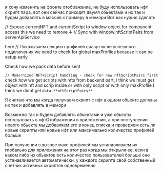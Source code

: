 я хочу изменить на фронте отображение, не буду использовать нфт скрипт пара, вот они сейчас приходят двумя обьектами и их так и будем добавлять в массив к примеру в мемори
Вот как нужно сделать

// Expose currentNFT and currentScript to window object for component access
this we need to remove ↓
// Sync with window.nftScriptPairs from serverApiService

here // Показываем секцию профилей сразу после успешного подключения we need to check for global maxProfiles because it can be setup early

Check how we pack data before sent

`// Modernized NFT+Script handling - check for new nftScriptPairs first` check how we get scripts with nfts from backend part, i think we must get object with nft and scrip inside or with only script or with only maxProfile
I think we didnt get `data.**nftScriptPairs**`

Я считаю что мы когда получаем скрипт с нфт в одном обьекте должны их так и добавлять в мемори

Возможно так и будем добавлять обьектами и уже обьекты использовать в нфтОтображении в приложении, а при поступлении нового обьекта мы добавляем его в конец списка и проверяем есть ли новые скрипты или новые нфт или максимально количество профилей больше

При получении в вызове макс профилей мы устанавливаем их глобально для приложения на этот раз когда мы открыли ее, если в каком либо из обьектов есть количество пользователей больше оно устанавливается автоматически, у каждого скрипта свой собственный счетчик активных скриптов одновременно
